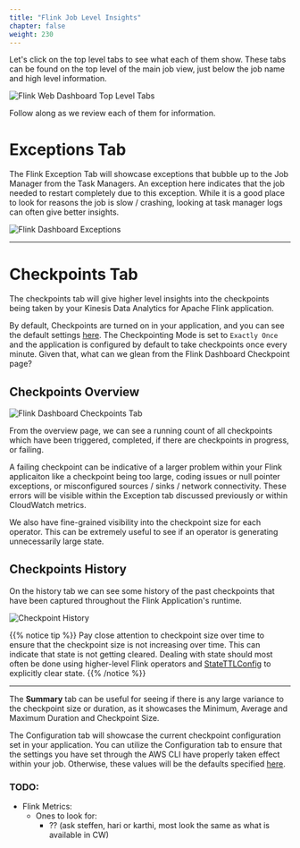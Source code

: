 ```yaml
---
title: "Flink Job Level Insights"
chapter: false
weight: 230
---
```


Let's click on the top level tabs to see what each of them show. These tabs can be found on the top level of the main job view, just below the job name and high level information.

![Flink Web Dashboard Top Level Tabs](/images/flink-on-kda/flink-web-dashboard-top-level-tabs.png?classes=border,shadow)

Follow along as we review each of them for information.


# Exceptions Tab
The Flink Exception Tab will showcase exceptions that bubble up to the Job Manager from the Task Managers. An exception here indicates that the job needed to restart completely due to this exception. While it is a good place to look for reasons the job is slow / crashing, looking at task manager logs can often give better insights.

![Flink Dashboard Exceptions](/images/flink-on-kda/flink-dashboard-exception.png)


-------------------


# Checkpoints Tab
The checkpoints tab will give higher level insights into the checkpoints being taken by your Kinesis Data Analytics for Apache Flink application. 

By default, Checkpoints are turned on in your application, and you can see the default settings [here](https://docs.aws.amazon.com/kinesisanalytics/latest/java/reference-flink-settings.title.html#reference-defaults-checkpoint). The Checkpointing Mode is set to `Exactly Once` and the application is configured by default to take checkpoints once every minute. Given that, what can we glean from the Flink Dashboard Checkpoint page?

## Checkpoints Overview
![Flink Dashboard Checkpoints Tab](/images/flink-on-kda/flink-dashboard-checkpoints-tab.png)

From the overview page, we can see a running count of all checkpoints which have been triggered, completed, if there are checkpoints in progress, or failing.

A failing checkpoint can be indicative of a larger problem within your Flink applicaiton like a checkpoint being too large, coding issues or null pointer exceptions, or misconfigured sources / sinks / network connectivity. These errors will be visible within the Exception tab discussed previously or within CloudWatch metrics.

We also have fine-grained visibility into the checkpoint size for each operator. This can be extremely useful to see if an operator is generating unnecessarily large state. 


## Checkpoints History

On the history tab we can see some history of the past checkpoints that have been captured throughout the Flink Application's runtime.

![Checkpoint History](/images/flink-on-kda/flink-dashboard-checkpoint-history.png?classes=border,shadow)

{{% notice tip %}} 
Pay close attention to checkpoint size over time to ensure that the checkpoint size is not increasing over time. This can indicate that state is not getting cleared. Dealing with state should most often be done using higher-level Flink operators and [StateTTLConfig](https://flink.apache.org/2019/05/19/state-ttl.html) to explicitly clear state.
   {{% /notice %}}


------------------------------

The **Summary** tab can be useful for seeing if there is any large variance to the checkpoint size or duration, as it showcases the Minimum, Average and Maximum Duration and Checkpoint Size.

The Configuration tab will showcase the current checkpoint configuration set in your application. You can utilize the Configuration tab to ensure that the settings you have set through the AWS CLI have properly taken effect within your job. Otherwise, these values will be the defaults specified [here](https://docs.aws.amazon.com/kinesisanalytics/latest/java/reference-flink-settings.title.html#reference-defaults-checkpoint).



### TODO:

 - Flink Metrics:
   - Ones to look for:
     - ?? (ask steffen, hari or karthi, most look the same as what is available in CW)